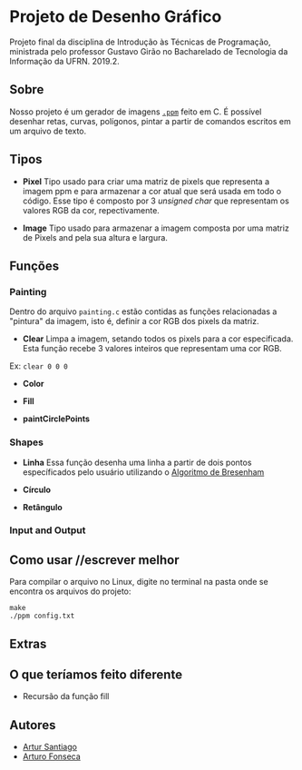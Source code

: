 # Projeto de Desenho Gráfico
Projeto final da disciplina de Introdução às Técnicas de Programação, ministrada pelo professor Gustavo Girão no Bacharelado de Tecnologia da Informação da UFRN. 2019.2.

## Sobre
Nosso projeto é um gerador de imagens <a href="http://netpbm.sourceforge.net/doc/ppm.html">`.ppm`</a> feito em C. É possível desenhar retas, curvas, polígonos, pintar a partir de comandos escritos em um arquivo de texto. 
## Tipos
 * **Pixel** Tipo usado para criar uma matriz de pixels que representa a imagem ppm e para armazenar a cor atual que será usada em todo o código. Esse tipo é composto por 3 *unsigned char* que representam os valores RGB da cor, repectivamente.

 * **Image** Tipo usado para armazenar a imagem composta por uma matriz de Pixels and pela sua altura e largura.
 
## Funções
### Painting
Dentro do arquivo `painting.c` estão contidas as funções relacionadas a "pintura" da imagem, isto é, definir a cor RGB dos pixels da matriz.

* **Clear** Limpa a imagem, setando todos os pixels para a cor especificada. Esta função recebe 3 valores inteiros que representam uma cor RGB.

Ex: `clear 0 0 0`

* **Color**

* **Fill**

* **paintCirclePoints**

### Shapes

* **Linha** Essa função desenha uma linha a partir de dois pontos específicados pelo usuário utilizando o <a href="https://www.cs.helsinki.fi/group/goa/mallinnus/lines/bresenh.html">Algoritmo de Bresenham </a>

* **Círculo**

* **Retângulo**

### Input and Output



## Como usar //escrever melhor
Para compilar o arquivo no Linux, digite no terminal na pasta onde se encontra os arquivos do projeto:
```
make
./ppm config.txt
```
## Extras

## O que teríamos feito diferente

* Recursão da função fill

## Autores
* <a href="https://github.com/artursantiago">Artur Santiago</a>
* <a href="https://github.com/arturo32">Arturo Fonseca</a>
